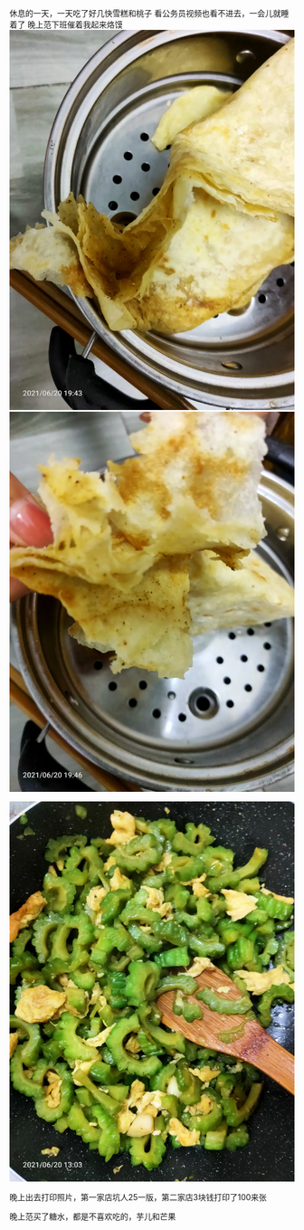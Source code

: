 休息的一天，一天吃了好几快雪糕和桃子
看公务员视频也看不进去，一会儿就睡着了
晚上范下班催着我起来烙馍
![](../../img/6904315-bff58084da6ef45c.jpg)
![](../../img/6904315-b96bb815a1f0ad15.jpg)

![](../../img/6904315-ac778261d17a189a.jpg)


晚上出去打印照片，第一家店坑人25一版，第二家店3块钱打印了100来张

晚上范买了糖水，都是不喜欢吃的，芋儿和芒果
